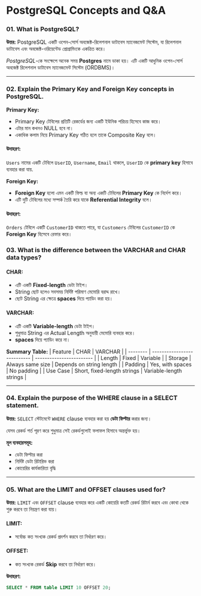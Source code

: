 # PostgreSQL Concepts and Q&A
### 01. What is PostgreSQL?
**উত্তর:**
PostgreSQL একটি ওপেন-সোর্স অবজেক্ট-রিলেশনাল ডাটাবেস ম্যানেজমেন্ট সিস্টেম, যা রিলেশনাল ডাটাবেস এবং অবজেক্ট-ওরিয়েন্টেড প্রোগ্রামিংকে একত্রিত করে।

_PostgreSQL_-কে সংক্ষেপে অনেক সময় **Postgres** নামে ডাকা হয়। এটি একটি আধুনিক ওপেন-সোর্স অবজেক্ট রিলেশনাল ডাটাবেস ম্যানেজমেন্ট সিস্টেম (ORDBMS)।

---

### 02. Explain the Primary Key and Foreign Key concepts in PostgreSQL.

**Primary Key:**
- Primary Key টেবিলের প্রতিটি রেকর্ডের জন্য একটি ইউনিক পরিচয় হিসেবে কাজ করে।
- এটার মান কখনও NULL হবে না।
- একাধিক কলাম নিয়ে Primary Key গঠিত হলে তাকে Composite Key বলে।

#### উদাহরণ:

`Users` নামের একটি টেবিলে `UserID`, `Username`, `Email` থাকলে, `UserID` কে **primary key** হিসাবে ব্যবহার করা যায়.

**Foreign Key:**
- **Foreign Key** হলো এমন একটি ফিল্ড যা অন্য একটি টেবিলের **Primary Key** কে নির্দেশ করে।
- এটি দুটি টেবিলের মধ্যে সম্পর্ক তৈরি করে যাকে **Referential Integrity** বলে।

#### উদাহরণ:
`Orders` টেবিলে একটি `CustomerID` থাকতে পারে, যা `Customers` টেবিলের `CustomerID` কে **Foreign Key** হিসেবে রেফার করে।

### 03. What is the difference between the VARCHAR and CHAR data types?

#### CHAR:
- এটি একটি **Fixed-length** ডেটা টাইপ।
- String ছোট হলেও সবসময় নির্দিষ্ট পরিমাণ মেমোরি বরাদ্দ রাখে।
- ছোট String এর ক্ষেত্রে **spaces** দিয়ে প্যাডিং করা হয়।

#### VARCHAR:
- এটি একটি **Variable-length** ডেটা টাইপ।
- শুধুমাত্র String এর Actual Length অনুযায়ী মেমোরি ব্যবহার করে।
- **spaces** দিয়ে প্যাডিং করে না।

**Summary Table:**
| Feature  | CHAR                        | VARCHAR                  |
| -------- | --------------------------- | ------------------------ |
| Length   | Fixed                       | Variable                 |
| Storage  | Always same size            | Depends on string length |
| Padding  | Yes, with spaces            | No padding               |
| Use Case | Short, fixed-length strings | Variable-length strings  |

---

### 04. Explain the purpose of the WHERE clause in a SELECT statement.
**উত্তর:**
`SELECT` স্টেটমেন্টে `WHERE` clause ব্যবহার করা হয় **ডেটা ফিল্টার** করার জন্য।

যেসব রেকর্ড শর্ত পূরণ করে শুধুমাত্র সেই রেকর্ডগুলোই ফলাফল হিসাবে অন্তর্ভুক্ত হয়।

**মূল ব্যবহারসমূহ:**
- ডেটা ফিল্টার করা
- নির্দিষ্ট ডেটা রিটারিভ করা
- কোয়েরির কার্যকারিতা বৃদ্ধি

---

### 05. What are the LIMIT and OFFSET clauses used for?
**উত্তর:**
`LIMIT` এবং `OFFSET` clause ব্যবহার করে একটি কোয়েরি কতটি রেকর্ড রিটার্ন করবে এবং কোথা থেকে শুরু করবে তা নিয়ন্ত্রণ করা যায়।

#### LIMIT:
- সর্বোচ্চ কত সংখ্যক রেকর্ড প্রদর্শন করবে তা নির্ধারণ করে।

#### OFFSET:
- কত সংখ্যক রেকর্ড **Skip** করবে তা নির্ধারণ করে।

**উদাহরণ:**
```sql
SELECT * FROM table LIMIT 10 OFFSET 20;
```
